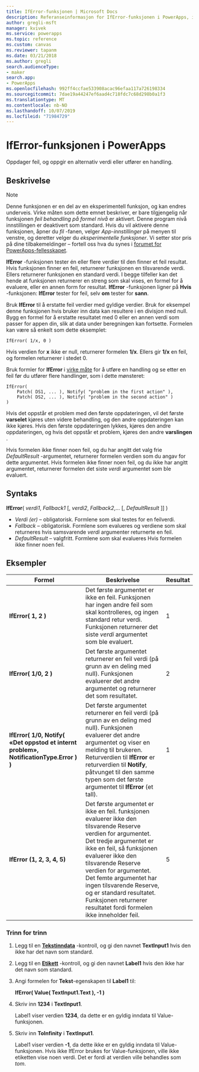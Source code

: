 ```yaml
---
title: IfError-funksjonen | Microsoft Docs
description: Referanseinformasjon for IfError-funksjonen i PowerApps, inkludert syntaks og eksempler
author: gregli-msft
manager: kvivek
ms.service: powerapps
ms.topic: reference
ms.custom: canvas
ms.reviewer: tapanm
ms.date: 03/21/2018
ms.author: gregli
search.audienceType:
- maker
search.app:
- PowerApps
ms.openlocfilehash: 992ff4ccfae533908acac96efaa117a726198334
ms.sourcegitcommit: 7dae19a44247ef6aad4c718fdc7c68d298b0a1f3
ms.translationtype: MT
ms.contentlocale: nb-NO
ms.lasthandoff: 10/07/2019
ms.locfileid: "71984729"
---
```

# <a name="iferror-function-in-powerapps"></a>IfError-funksjonen i PowerApps

Oppdager feil, og oppgir en alternativ verdi eller utfører en handling.

## <a name="description"></a>Beskrivelse

> [!NOTE]
> Denne funksjonen er en del av en eksperimentell funksjon, og kan endres underveis. Virke måten som dette emnet beskriver, er bare tilgjengelig når funksjonen *feil behandling på formel nivå* er aktivert. Denne program nivå innstillingen er deaktivert som standard. Hvis du vil aktivere denne funksjonen, åpner du *fil* -fanen, velger *App-innstillinger* på menyen til venstre, og deretter velger du *eksperimentelle funksjoner*. Vi setter stor pris på dine tilbakemeldinger – fortell oss hva du synes i [forumet for PowerApps-fellesskapet](https://powerusers.microsoft.com/t5/Expressions-and-Formulas/bd-p/How-To).

**IfError** -funksjonen tester én eller flere verdier til den finner et feil resultat. Hvis funksjonen finner en feil, returnerer funksjonen en tilsvarende verdi. Ellers returnerer funksjonen en standard verdi. I begge tilfeller kan det hende at funksjonen returnerer en streng som skal vises, en formel for å evaluere, eller en annen form for resultat. **IfError** -funksjonen ligner på **Hvis** -funksjonen: **IfError** tester for feil, selv **om** tester for **sann**.

Bruk **IfError** til å erstatte feil verdier med gyldige verdier. Bruk for eksempel denne funksjonen hvis bruker inn data kan resultere i en divisjon med null. Bygg en formel for å erstatte resultatet med 0 eller en annen verdi som passer for appen din, slik at data under beregningen kan fortsette. Formelen kan være så enkelt som dette eksemplet:

```powerapps-dot
IfError( 1/x, 0 )
```

Hvis verdien for **x** ikke er null, returnerer formelen **1/x**. Ellers gir **1/x** en feil, og formelen returnerer i stedet 0.

Bruk formler for **IfError** i [virke måte](../working-with-formulas-in-depth.md) for å utføre en handling og se etter en feil før du utfører flere handlinger, som i dette mønsteret:

```powerapps-dot
IfError(
    Patch( DS1, ... ), Notify( "problem in the first action" ),
    Patch( DS2, ... ), Notify( "problem in the second action" )
)
```

Hvis det oppstår et problem med den første oppdateringen, vil det første **varselet** kjøres uten videre behandling, og den andre oppdateringen kan ikke kjøres. Hvis den første oppdateringen lykkes, kjøres den andre oppdateringen, og hvis det oppstår et problem, kjøres den andre **varslingen** .

Hvis formelen ikke finner noen feil, og du har angitt det valg frie *DefaultResult* -argumentet, returnerer formelen verdien som du angav for dette argumentet. Hvis formelen ikke finner noen feil, og du ikke har angitt argumentet, returnerer formelen det siste *verdi* argumentet som ble evaluert.

## <a name="syntax"></a>Syntaks

**IfError**( *verdi1*, *Fallback1* [, *verdi2*, *Fallback2*,... [, *DefaultResult* ]] )

* *Verdi (er)* – obligatorisk. Formlene som skal testes for en feilverdi.
* *Fallback* – obligatorisk. Formlene som evalueres og verdiene som skal returneres hvis samsvarende *verdi* argumenter returnerte en feil.
* *DefaultResult* – valgfritt.  Formlene som skal evalueres Hvis formelen ikke finner noen feil.

## <a name="examples"></a>Eksempler

| Formel | Beskrivelse | Resultat |
| --- | --- | --- |
| **IfError( 1, 2 )** |Det første argumentet er ikke en feil. Funksjonen har ingen andre feil som skal kontrolleres, og ingen standard retur verdi. Funksjonen returnerer det siste *verdi* argumentet som ble evaluert.   | 1 |
| **IfError( 1/0, 2 )** | Det første argumentet returnerer en feil verdi (på grunn av en deling med null). Funksjonen evaluerer det andre argumentet og returnerer det som resultatet. | 2 |
| **IfError( 1/0, Notify( «Det oppstod et internt problem», NotificationType.Error ) )** | Det første argumentet returnerer en feil verdi (på grunn av en deling med null). Funksjonen evaluerer det andre argumentet og viser en melding til brukeren. Returverdien til **IfError** er returverdien til **Notify**, påtvunget til den samme typen som det første argumentet til **IfError** (et tall). | 1 |
| **IfError (1, 2, 3, 4, 5)** | Det første argumentet er ikke en feil. funksjonen evaluerer ikke den tilsvarende Reserve verdien for argumentet. Det tredje argumentet er ikke en feil, så funksjonen evaluerer ikke den tilsvarende Reserve verdien for argumentet. Det femte argumentet har ingen tilsvarende Reserve, og er standard resultatet. Funksjonen returnerer resultatet fordi formelen ikke inneholder feil. | 5 |

### <a name="step-by-step"></a>Trinn for trinn

1. Legg til en **[Tekstinndata](../controls/control-text-input.md)** -kontroll, og gi den navnet **TextInput1** hvis den ikke har det navn som standard.

2. Legg til en **[Etikett](../controls/control-text-box.md)** -kontroll, og gi den navnet **Label1** hvis den ikke har det navn som standard.

3. Angi formelen for **Tekst**-egenskapen til **Label1** til:

    **IfError( Value( TextInput1.Text ), -1 )**

4. Skriv inn **1234** i **TextInput1**.  

    Label1 viser verdien **1234**, da dette er en gyldig inndata til Value-funksjonen.

5. Skriv inn **ToInfinity** i **TextInput1**.

    Label1 viser verdien **-1**, da dette ikke er en gyldig inndata til Value-funksjonen.  Hvis ikke IfError brukes for Value-funksjonen, ville ikke etiketten vise noen verdi. Det er fordi at verdien ville behandles som *tom*. 

